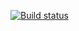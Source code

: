[![Build status](https://ci.appveyor.com/api/projects/status/oc4a7p9jtxyxnm0y?svg=true)](https://ci.appveyor.com/project/aRinak13/pattern3)
